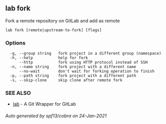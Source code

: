 ## lab fork

Fork a remote repository on GitLab and add as remote

```
lab fork [remote|upstream-to-fork] [flags]
```

### Options

```
  -g, --group string   fork project in a different group (namespace)
  -h, --help           help for fork
      --http           fork using HTTP protocol instead of SSH
  -n, --name string    fork project with a different name
      --no-wait        don't wait for forking operation to finish
  -p, --path string    fork project with a different path
  -s, --skip-clone     skip clone after remote fork
```

### SEE ALSO

* [lab](index.md)	 - A Git Wrapper for GitLab

###### Auto generated by spf13/cobra on 24-Jan-2021
